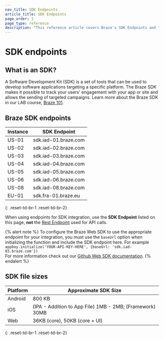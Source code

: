 ```yaml
---
nav_title: SDK Endpoints
article_title: SDK Endpoints
page_order: 1
page_type: reference
description: "This reference article covers Braze's SDK Endpoints and their use."
---
```


# SDK endpoints

## What is an SDK?

A Software Development Kit (SDK) is a set of tools that can be used to develop software applications targeting a specific platform. The Braze SDK makes it possible to track your users' engagement with your app or site and allows the sending of targeted campaigns. Learn more about the Braze SDK in our LAB course, [Braze 101][85].

## Braze SDK endpoints

| Instance | SDK Endpoint         |
| -------- | -------------------- |
| US-01    | sdk.iad-01.braze.com |
| US-02    | sdk.iad-02.braze.com |
| US-03    | sdk.iad-03.braze.com |
| US-04    | sdk.iad-04.braze.com |
| US-05    | sdk.iad-05.braze.com |
| US-06    | sdk.iad-06.braze.com |
| US-08    | sdk.iad-08.braze.com |
| EU-01    | sdk.fra-01.braze.eu  |
{: .reset-td-br-1 .reset-td-br-2}

When using endpoints for SDK integration, use the __SDK Endpoint__ listed on this page, __not__ the [Rest Endpoint]({{site.baseurl}}/api/basics/#endpoints) used for API calls.

{% alert note %}
To configure the Braze Web SDK to use the appropriate endpoint for your integration, you must use the `baseUrl` option when initializing the function and include the SDK endpoint here. For example `appboy.initialize('YOUR-API-KEY-HERE', {baseUrl: 'sdk.iad-03.braze.com'})` <br>For more information check out our <a href="https://github.com/Appboy/appboy-web-sdk#getting-started">Github Web SDK documentation</a>.
{% endalert %}

## SDK file sizes

| Platform | Approximate SDK Size                                     |
| -------- | -------------------------------------------------------- |
| Android  | 800 KB                                                   |
| iOS      | (IPA - Addition to App File) 1MB - 2MB; (Framework) 30MB |
| Web      | 36KB (core), 50KB (core + UI)                            |
{: .reset-td-br-1 .reset-td-br-2}

[85]: https://lab.braze.com/braze-101
